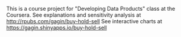 This is a course project for "Developing Data Products" class at the Coursera.
See explanations and sensitivity analysis at http://rpubs.com/gagin/buy-hold-sell
See interactive charts at https://gagin.shinyapps.io/buy-hold-sell
